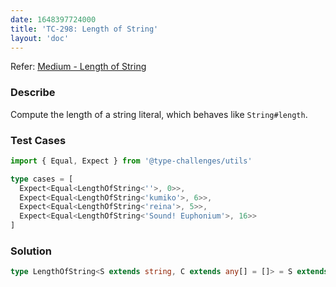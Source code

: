 ```yaml
---
date: 1648397724000
title: 'TC-298: Length of String'
layout: 'doc'
---
```


Refer: [Medium - Length of String](https://github.com/type-challenges/type-challenges/blob/main/questions/00298-medium-length-of-string/README.md)

### Describe

Compute the length of a string literal, which behaves like `String#length`.

### Test Cases

```typescript
import { Equal, Expect } from '@type-challenges/utils'

type cases = [
  Expect<Equal<LengthOfString<''>, 0>>,
  Expect<Equal<LengthOfString<'kumiko'>, 6>>,
  Expect<Equal<LengthOfString<'reina'>, 5>>,
  Expect<Equal<LengthOfString<'Sound! Euphonium'>, 16>>
]
```

### Solution

```typescript
type LengthOfString<S extends string, C extends any[] = []> = S extends `${infer P}${infer K}` ? LengthOfString<K, [...C, P]> : C['length']
```
